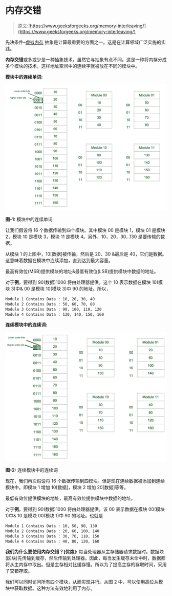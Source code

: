 # 内存交错

> 原文:[https://www.geeksforgeeks.org/memory-interleaving/](https://www.geeksforgeeks.org/memory-interleaving/)

先决条件–[虚拟内存](https://www.geeksforgeeks.org/virtual-memory-operating-systems/)
抽象是计算最重要的方面之一。这是在计算领域广泛实施的实践。

**内存交错**或多或少是一种抽象技术。虽然它与抽象有点不同。这是一种将内存分成多个模块的技术，这样地址空间中的连续字就被放在不同的模块中。

**模块中的连续单词:**

![](img/835c5a34282405d79fc6f1f1c7471365.png)

**图-1:** 模块中的连续单词

让我们假设将 16 个数据传输到四个模块。其中模块 00 是模块 1，模块 01 是模块 2，模块 10 是模块 3，模块 11 是模块 4。另外，10，20，30…130 是要传输的数据。

从模块 1 的上图中，10[数据]被传输，然后是 20、30 &最后是 40，它们是数据。这意味着数据在模块中连续添加，直到达到最大容量。

最高有效位(MSB)提供模块的地址&最低有效位(LSB)提供模块中数据的地址。

对于**例**，要得到 90(数据)1000 将由处理器提供。这个 10 表示数据在模块 10(模块 3)中& 00 是模块 10(模块 3)中 90 的地址。所以，

```
Module 1 Contains Data : 10, 20, 30, 40
Module 2 Contains Data : 50, 60, 70, 80
Module 3 Contains Data : 90, 100, 110, 120
Module 4 Contains Data : 130, 140, 150, 160 
```

**连续模块中的连续词:**

![](img/709ef5ea908c24656c78fd6b249dddc3.png)

**图-2:** 连续模块中的连续词

现在，我们再次假设将 16 个数据传输到四模块。但是现在连续数据被添加到连续模块中。即模块 1 增加 10[数据]，模块 2 增加 20[数据]等等。

最低有效位提供模块的地址，最高有效位提供模块中数据的地址。

对于**例**，要得到 90(数据)1000 将由处理器提供。该 00 表示数据在模块 00(模块 1)中& 10 是模块 00(模块 1)中 90 的地址。也就是

```
Module 1 Contains Data : 10, 50, 90, 130
Module 2 Contains Data : 20, 60, 100, 140
Module 3 Contains Data : 30, 70, 110, 150
Module 4 Contains Data : 40, 80, 120, 160 
```

**我们为什么要使用内存交错？[优势]:**
每当处理器从主存储器请求数据时。数据块(区块)先传输到缓存，然后传输到处理器。因此，每当发生缓存未命中时，数据都将从主内存中取出。但是主存相对比缓存慢。所以为了提高主存的存取时间，采用了交错存取。

我们可以同时访问所有四个模块，从而实现并行。从图 2 中，可以使用高位从模块中获取数据。这种方法有效地利用了内存。